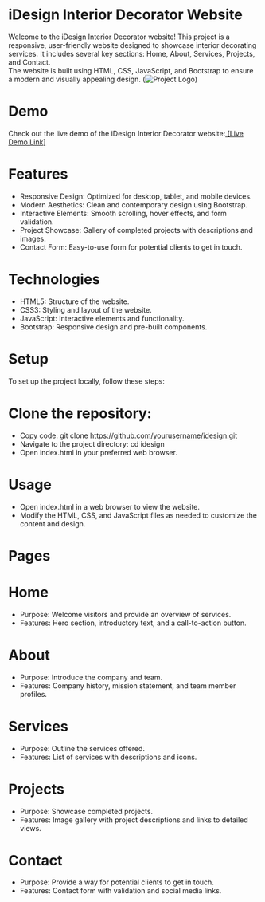 # iDesign Interior Decorator Website

Welcome to the iDesign Interior Decorator website! This project is a responsive, user-friendly website designed to showcase interior decorating services.
It includes several key sections: Home, About, Services, Projects, and Contact.  
The website is built using HTML, CSS, JavaScript, and Bootstrap to ensure a modern and visually appealing design.
(![Project Logo](images/project-logo.png))
# Demo
Check out the live demo of the iDesign Interior Decorator website:[ [Live Demo Link]](https://hadiqaaziz.github.io/iDesign/)

# Features
- Responsive Design:  Optimized for desktop, tablet, and mobile devices.
- Modern Aesthetics: Clean and contemporary design using Bootstrap.
- Interactive Elements: Smooth scrolling, hover effects, and form validation.
- Project Showcase: Gallery of completed projects with descriptions and images.
- Contact Form: Easy-to-use form for potential clients to get in touch.
# Technologies
- HTML5: Structure of the website.
- CSS3: Styling and layout of the website.
- JavaScript: Interactive elements and functionality.
- Bootstrap: Responsive design and pre-built components.
# Setup
To set up the project locally, follow these steps:

# Clone the repository:
- Copy code:  git clone https://github.com/yourusername/idesign.git 
- Navigate to the project directory: cd idesign 
- Open index.html in your preferred web browser. 
# Usage
- Open index.html in a web browser to view the website. 
- Modify the HTML, CSS, and JavaScript files as needed to customize the content and design. 
# Pages
# Home
- Purpose: Welcome visitors and provide an overview of services. 
- Features: Hero section, introductory text, and a call-to-action button.
# About
- Purpose: Introduce the company and team.
- Features: Company history, mission statement, and team member profiles.
# Services
- Purpose: Outline the services offered.
- Features: List of services with descriptions and icons.
# Projects
- Purpose: Showcase completed projects.
- Features: Image gallery with project descriptions and links to detailed views.
# Contact
- Purpose: Provide a way for potential clients to get in touch.
- Features: Contact form with validation and social media links.
